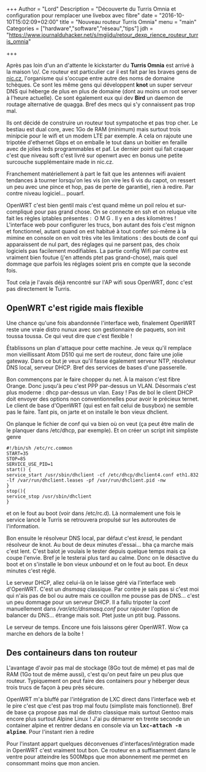 +++
Author = "Lord"
Description = "Découverte du Turris Omnia et configuration pour remplacer une livebox avec fibre"
date = "2016-10-10T15:02:09+02:00"
title = "Nouveau routeur Turris Omnia"
menu = "main"
Categories = ["hardware","software","réseau","tips"]
jdh = "https://www.journalduhacker.net/s/mgijdu/retour_dexp_rience_routeur_turris_omnia"

+++

Après pas loin d'un an d'attente le kickstarter du **Turris Omnia** est arrivé à la maison \o/.
Ce routeur est particulier car il est fait par les braves gens de [nic.cz](https://www.nic.cz/), l'organisme qui s'occupe entre autre des noms de domaine tchèques.
Ce sont les même gens qui développent **knot** un super serveur DNS qui héberge de plus en plus de domaine (dont au moins un root server à l'heure actuelle).
Ce sont également eux qui dev **Bird** un daemon de routage alternative de quagga.
Bref des mecs qui s'y connaissent pas trop mal.

Ils ont décidé de construire un routeur tout sympatoche et pas trop cher.
Le bestiau est dual core, avec 1Go de RAM (minimum) mais surtout trois minipcie pour le wifi et un modem LTE par exemple.
À cela on rajoute une tripotée d'ethernet Gbps et on emballe le tout dans un boitier en feraille avec de jolies leds programmables et paf.
Le dernier point qui fait craquer c'est que niveau soft c'est livré sur openwrt avec en bonus une petite surcouche supplémentaire made in nic.cz.

Franchement matériellement à part le fait que les antennes wifi avaient tendances à tourner lorsqu'on les vis (on vire les 6 vis du capot, on ressert un peu avec une pince et hop, pas de perte de garantie), rien à redire.
Par contre niveau logiciel… pouarf.

OpenWRT c'est bien gentil mais c'est quand même un poil relou et sur-compliqué pour pas grand chose.
On se connecte en ssh et on reluque vite fait les règles iptables présentes :  O M G .
Il y en a des kilomètres ! L'interface web pour configurer les trucs, bon autant des fois c'est mignon et fonctionnel, autant quand on est habitué à tout confer soi-même à la mimine en console on en voit très vite les limitations : des bouts de conf qui apparaissent de nul part, des réglages qui ne parsent pas, des choix logiciels pas facilement modifiables.
La partie config Wifi par contre est vraiment bien foutue (j'en attends ptet pas grand-chose), mais quel dommage que parfois les réglages soient pris en compte que la seconde fois.

Tout cela je l'avais déjà rencontré sur l'AP wifi sous OpenWRT, donc c'est pas directement le Turris.

## OpenWRT c'est rigide mais flexible
Une chance qu'une fois abandonnée l'interface web, finalement OpenWRT reste une vraie distro nunux avec son gestionnaire de paquets, son init toussa toussa.
Ce qui veut dire que c'est flexible !

Établissons un plan d'attaque pour cette machine.
Je veux qu'il remplace mon vieillissant Atom D510 qui me sert de routeur, donc faire une jolie gateway.
Dans ce but je veux qu'il fasse également serveur NTP, résolveur DNS local, serveur DHCP.
Bref des services de bases d'une passerelle.

Bon commençons par le faire chopper du net.
À la maison c'est fibre Orange.
Donc jusqu'à peu c'est PPP par-dessus un VLAN.
Désormais c'est plus moderne : dhcp par-dessus un vlan.
Easy !
Pas de bol le client DHCP doit envoyer des options non conventionnelles pour avoir le précieux ternet.
Le client de base d'OpenWRT (qui est en fait celui de busybox) ne semble pas le faire.
Tant pis, on jarte et on installe le bon vieux dhclient.

On planque le fichier de conf qui va bien où on veut (ça peut être malin de le planquer dans /etc/dhcp, par exemple).
Et on créer un script init simpliste genre

```
#!/bin/sh /etc/rc.common
START=35
STOP=85
SERVICE_USE_PID=1
start() {
service_start /usr/sbin/dhclient -cf /etc/dhcp/dhclient4.conf eth1.832 -lf /var/run/dhclient.leases -pf /var/run/dhclient.pid -nw
}
stop(){
service_stop /usr/sbin/dhclient
}
```
et on le fout au boot (voir dans /etc/rc.d).
Là normalement une fois le service lancé le Turris se retrouvera propulsé sur les autoroutes de l'information.

Bon ensuite le résolveur DNS local, par défaut c'est *kresd*, le pendant résolveur de knot.
Au bout de deux minutes d'essai… bha ça marche mais c'est lent.
C'est balot je voulais le tester depuis quelque temps mais ça coupe l'envie.
Bref je le testerai plus tard au calme.
Donc on le désactive du boot et on s'installe le bon vieux *unbound* et on le fout au boot.
En deux minutes c'est réglé.

Le serveur DHCP, allez celui-là on le laisse géré via l'interface web d'OpenWRT.
C'est un *dnsmasq* classique.
Par contre je sais pas si c'est moi qui n'ais pas de bol ou autre mais ce couillon me pousse pas de DNS… c'est un peu dommage pour un serveur DHCP.
Il a fallu tripoter la conf manuellement dans */var/etc/dnsmasq.conf* pour rajouter l'option de balancer du DNS… étrange mais soit.
Ptet juste un ptit bug.
Passons.

Le serveur de temps.
Encore une fois laissons gérer OpenWRT.
Wow ça marche en dehors de la boîte !

## Des containeurs dans ton routeur
L'avantage d'avoir pas mal de stockage (8Go tout de même) et pas mal de RAM (1Go tout de même aussi), c'est qu'on peut faire un peu plus que routeur.
Typiquement on peut faire des containers pour y héberger deux trois trucs de façon à peu près sécure.

OpenWRT m'a bluffé par l'intégration de LXC direct dans l'interface web et le pire c'est que c'est pas trop mal foutu (simpliste mais fonctionnel).
Bref de base ça propose pas mal de distro classique mais surtout Gentoo mais encore plus surtout Alpine Linux !
J'ai pu démarrer en trente seconde un container alpine et rentrer dedans en console via un **<samp>lxc-attach -n alpine</samp>**.
Pour l'instant rien à redire

Pour l'instant appart quelques déconvenues d'interfaces/intégration made in OpenWRT c'est vraiment tout bon.
Ce routeur en a suffisamment dans le ventre pour atteindre les 500Mbps que mon abonnement me permet en consommant moins que mon ancien.
